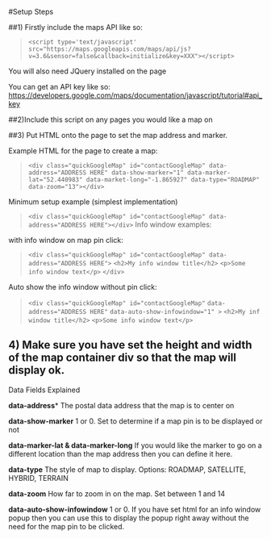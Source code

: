 #Setup Steps

##1) Firstly include the maps API like so:

> `<script type='text/javascript' src="https://maps.googleapis.com/maps/api/js?v=3.6&sensor=false&callback=initialize&key=XXX"></script>`

You will also need JQuery installed on the page

You can get an API key like so:
https://developers.google.com/maps/documentation/javascript/tutorial#api_key

##2)Include this script on any pages you would like a map on

##3) Put HTML onto the page to set the map address and marker.

Example HTML for the page to create a map:

> `<div class="quickGoogleMap" id="contactGoogleMap"
> data-address="ADDRESS HERE"
> data-show-marker="1"
> data-marker-lat="52.440983"
> data-market-long="-1.865927"
> data-type="ROADMAP"
> data-zoom="13"></div>`

Minimum setup example (simplest implementation)

> `<div class="quickGoogleMap" id="contactGoogleMap" data-address="ADDRESS HERE"></div>`
Info window examples:

with info window on map pin click:

> `<div class="quickGoogleMap" id="contactGoogleMap" data-address="ADDRESS HERE">`
> `<h2>My info window title</h2>`
> `<p>Some info window text</p>`
> `</div>`

Auto show the info window without pin click:

> `<div class="quickGoogleMap" id="contactGoogleMap"`
> `data-address="ADDRESS HERE"`
> `data-auto-show-infowindow="1" >`
> `<h2>My inf window title</h2>`
> `<p>Some info window text</p>`
> </div>

## 4) Make sure you have set the height and width of the map container div so that the map will display ok.

Data Fields Explained

**data-address***
The postal data address that the map is to center on

**data-show-marker**
1 or 0. Set to determine if a map pin is to be displayed or not

**data-marker-lat & data-marker-long**
If you would like the marker to go on a different location than the map address then you can define it here.

**data-type**
The style of map to display. Options: ROADMAP, SATELLITE, HYBRID, TERRAIN

**data-zoom**
How far to zoom in on the map. Set between 1 and 14

**data-auto-show-infowindow**
1 or 0. If you have set html for an info window popup then you can use this to display the popup right away without the need for the map pin to be clicked.